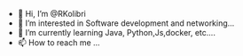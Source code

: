 - 👋 Hi, I’m @RKolibri
- 👀 I’m interested in Software development and networking...
- 🌱 I’m currently learning Java, Python,Js,docker, etc....
- 📫 How to reach me ...

<!---
--->
